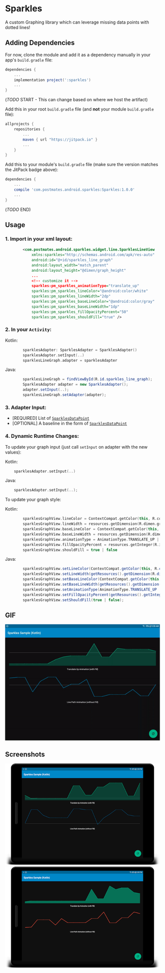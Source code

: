 # Sparkles

A custom Graphing library which can leverage missing data points with dotted lines!

## Adding Dependencies

For now, clone the module and add it as a dependency manually in your app's `build.gradle` file:
```gradle
dependencies {
	...
	implementation project(':sparkles')
	...
}
```

(*TODO* START - This can change based on where we host the artifact)

Add this in your root `build.gradle` file (and **not** your module `build.gradle` file):

```gradle
allprojects {
	repositories {
		...
		maven { url "https://jitpack.io" }
		...
	}
}
```

Add this to your module's `build.gradle` file (make sure the version matches the JitPack badge above):

```gradle
dependencies {
	...
	compile 'com.postmates.android.sparkles:Sparkles:1.0.0'
	...
}
```

(*TODO* END)


## Usage

### 1. Import in your xml layout:

```xml
        <com.postmates.android.sparkles.widget.line.SparklesLineView
            xmlns:sparkles="http://schemas.android.com/apk/res-auto"                                                         
            android:id="@+id/sparkles_line_graph"
            android:layout_width="match_parent"
            android:layout_height="@dimen/graph_height"
            ...  
            <!-- customize it -->                                                       
            sparkles:pm_sparkles_animationType="translate_up"
            sparkles:pm_sparkles_lineColor="@android:color/white"
            sparkles:pm_sparkles_lineWidth="2dp"
            sparkles:pm_sparkles_baseLineColor="@android:color/gray"
            sparkles:pm_sparkles_baseLineWidth="1dp"
            sparkles:pm_sparkles_fillOpacityPercent="50"
            sparkles:pm_sparkles_shouldFill="true" />
```

### 2. In your `Activity`:

Kotlin: 

```kotlin
        sparklesAdapter: SparklesAdapter = SparklesAdapter()
        sparklesAdapter.setInput(..)
        sparklesLineGraph.adapter = sparklesAdapter
```

Java: 

```java
        sparklesLineGraph = findViewById(R.id.sparkles_line_graph);
        SparklesAdapter adapter = new SparklesAdapter();
        adapter.setInput(..);
        sparklesLineGraph.setAdapter(adapter);
```

### 3. Adapter Input: 

- [REQUIRED] List of [`SparklesDataPoint`](https://github.com/postmates/sparkles-android/blob/master/sparkles/src/main/java/com/postmates/android/sparkles/model/SparklesDataPoint.kt) 
- [OPTIONAL] A baseline in the form of [`SparklesDataPoint`](https://github.com/postmates/sparkles-android/blob/master/sparkles/src/main/java/com/postmates/android/sparkles/model/SparklesDataPoint.kt) 

### 4. Dynamic Runtime Changes:

To update your graph input (just call `setInput` on adapter with the new values):

Kotlin: 

``` kotlin
    sparklesAdapter.setInput(..)
```

Java: 

``` kotlin
    sparklesAdapter.setInput(..);
```

To update your graph style:

Kotlin: 

``` kotlin
        sparklesGraphView.lineColor = ContextCompat.getColor(this, R.color.primary)
        sparklesGraphView.lineWidth = resources.getDimension(R.dimen.graph_line_width)
        sparklesGraphView.baseLineColor = ContextCompat.getColor(this, R.color.accent)
        sparklesGraphView.baseLineWidth = resources.getDimension(R.dimen.graph_base_line_width)
        sparklesGraphView.animationType = AnimationType.TRANSLATE_UP | AnimationType.LINE_PATH
        sparklesGraphView.fillOpacityPercent = resources.getInteger(R.integer.fill_percent)
        sparklesGraphView.shouldFill = true | false
```

Java: 

``` java
        sparklesGraphView.setLineColor(ContextCompat.getColor(this, R.color.primary));
        sparklesGraphView.setLineWidth(getResources().getDimension(R.dimen.graph_line_width));
        sparklesGraphView.setBaseLineColor(ContextCompat.getColor(this, R.color.accent));
        sparklesGraphView.setBaseLineWidth(getResources().getDimension(R.dimen.graph_base_line_width));
        sparklesGraphView.setAnimationType(AnimationType.TRANSLATE_UP | AnimationType.LINE_PATH);
        sparklesGraphView.setFillOpacityPercent(getResources().getInteger(R.integer.fill_percent));
        sparklesGraphView.setShouldFill(true | false);
```


## GIF

![Demo GIF](./docs/sparkles-sample.gif)

## Screenshots

![Screenshot 1](./docs/sparkles-1.png)
![Screenshot 2](./docs/sparkles-2.png)
